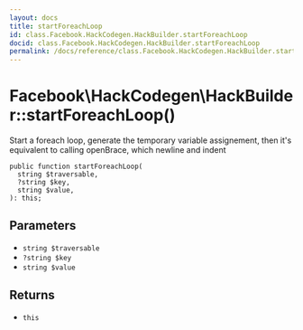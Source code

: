 ```yaml
---
layout: docs
title: startForeachLoop
id: class.Facebook.HackCodegen.HackBuilder.startForeachLoop
docid: class.Facebook.HackCodegen.HackBuilder.startForeachLoop
permalink: /docs/reference/class.Facebook.HackCodegen.HackBuilder.startForeachLoop.md
---
```

# Facebook\\HackCodegen\\HackBuilder::startForeachLoop()




Start a foreach loop, generate the temporary variable assignement, then
it's equivalent to calling openBrace, which newline and indent




``` Hack
public function startForeachLoop(
  string $traversable,
  ?string $key,
  string $value,
): this;
```




## Parameters




* ` string $traversable `
* ` ?string $key `
* ` string $value `




## Returns




- ` this `
